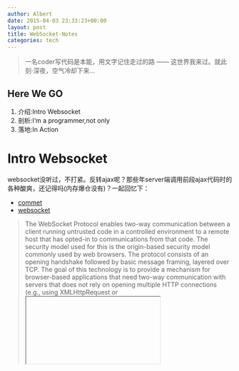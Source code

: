 ```yaml
---
author: Albert
date: 2015-04-03 23:33:23+00:00
layout: post
title: WebSocket·Notes
categories: tech
---
```


> 一名coder写代码是本能，用文字记住走过的路 —— 这世界我来过。就此刻·深夜，空气冷却下来...

Here We GO
----------

1. 介绍:Intro Websocket
2. 剖析:I‘m a programmer,not only
3. 落地:In Action

Intro Websocket
===============

websocket没听过，不打紧。反转ajax呢？那些年server端调用前段ajax代码时的各种酸爽，还记得吗(内存爆仓没有)？一起回忆下：

* [commet](http://www.ibm.com/developerworks/cn/web/wa-reverseajax1/)
* [websocket](http://www.ibm.com/developerworks/cn/web/wa-reverseajax2/)

> The WebSocket Protocol enables two-way communication between a client
 running untrusted code in a controlled environment to a remote host
 that has opted-in to communications from that code. The security
 model used for this is the origin-based security model commonly used
 by web browsers. The protocol consists of an opening handshake
 followed by basic message framing, layered over TCP. The goal of
 this technology is to provide a mechanism for browser-based
 applications that need two-way communication with servers that does
 not rely on opening multiple HTTP connections (e.g., using
 XMLHttpRequest or <iframe>s and long polling).

I'm a programmer, not only'
===========================

惊鸿一瞥,帅到没朋友~

{% highlight java linenos %}
package com.atschx.summer.websocket;

import javax.servlet.annotation.WebServlet;
import javax.websocket.OnMessage;
import javax.websocket.server.ServerEndpoint;

@WebServlet
@ServerEndpoint("/echo")
public class EchoServer {
	@OnMessage
	public String handleMessage(String message) {
		return "Got your message (" + message + "). Thanks !";
	}
}
{% endhighlight %}

client 代码看这里 [using_websocket_in_javascript_client](http://enterprisewebbook.com/ch8_websockets.html#ex_using_websocket_in_javascript_client)

you know,spec.
 
 * [rfc2616](https://www.ietf.org/rfc/rfc2616.pdf)
 * [rfc6455](http://tools.ietf.org/pdf/rfc6455.pdf)
 * [jsr356](https://jcp.org/en/jsr/detail?id=356)
 * [websocket](http://www.w3.org/TR/websockets/)

读完上面的协议，websocket的建立需要以下几个步骤：

1. 客户端发起Get请求

{% highlight sh linenos %}	
GET ws://localhost:8080/summer-websocket/echo HTTP/1.1
Host: localhost:8080
Connection: Upgrade
Pragma: no-cache
Cache-Control: no-cache
Upgrade: websocket
Origin: http://localhost:8080
Sec-WebSocket-Version: 13
User-Agent: Mozilla/5.0 (X11; Linux x86_64) AppleWebKit/537.36 (KHTML, like Gecko) Chrome/40.0.2214.115 Safari/537.36
Accept-Encoding: gzip, deflate, sdch
Accept-Language: zh-CN,zh;q=0.8,en;q=0.6
Sec-WebSocket-Key: w6/VMRsKAqt4CdncJXjKpw==
Sec-WebSocket-Extensions: permessage-deflate; client_max_window_bits
{% endhighlight %}

2. 服务端响应

{% highlight sh linenos %} 
HTTP/1.1 101 Switching Protocols
Server: Apache-Coyote/1.1
Upgrade: websocket
Connection: upgrade
Sec-WebSocket-Accept: x9zpAgi0XqA0u36+nALpK7I4ODw=
Sec-WebSocket-Extensions: permessage-deflate;client_max_window_bits=15
Date: Mon, 27 Apr 2015 17:44:52 GMT
{% endhighlight %}

备注：通过指定的`Upgrade: websocket` [请求协议升级websocket](https://tools.ietf.org/html/rfc6455#section-11.2),理所应当的这条请求的Connection为upgrade.Sec-打头的几个需要特别关注下，这个也将涉及到安全策略问题。

> 在`ajax`的世界里，跨域访问的安全问题就受限于同源策略，websocket从协议设计层面化解了同源的爱恨情仇。

延伸阅读

* [通用首部](http://en.wikipedia.org/wiki/List_of_HTTP_header_fields#Request_fields)
* [connection](http://tools.ietf.org/html/rfc7230#section-6.1)
* [upgrade](http://en.wikipedia.org/wiki/HTTP/1.1_Upgrade_header)
* [BuildingHTML5WebSocketApplicationsInJava](https://qconsf.com/sf2012/dl/qcon-sanfran-2012/slides/ArunGupta_JSR356BuildingHTML5WebSocketApplicationsInJavaMOVEDTOSEACLIFFAB.pdf)

In Action
=========

> Websocket在生产环境中落地，思考应用层安全问题

![Websocket Sec]({{ site.baseurl }}/assets/images/2015/04/websoket-sec-cables.jpg)

* [developer.kaazing](http://developer.kaazing.com/documentation/html5/3.5/security/c_sec_security.html)
* [html5-websocket-security](http://blog.kaazing.com/2012/02/28/html5-websocket-security-is-strong/)
* [html5-websocket-gateway-security](http://blog.kaazing.com/2012/02/29/kaazing-websocket-gateway-security-is-strong/)


The WebSocket protocol uses the 400 Bad Request HTTP error code to signal an unsuccessful upgrade
[Upgrading HTTP to WebSocket](http://enterprisewebbook.com/ch8_websockets.html)

Load Balance
------------

![haproxy-websocket]({{ site.baseurl }}/assets/images/tech/haproxy_websocket.png)

[haproxy-websocket](http://blog.haproxy.com/2012/11/07/websockets-load-balancing-with-haproxy/)

> [HTML5定稿](http://www.w3.org/TR/html5/)，`websocket`一骑绝尘，`cavas`风情万种，liveApp遍地开花......
